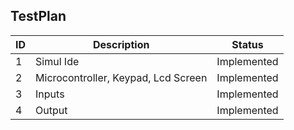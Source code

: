 ## TestPlan

| ID | Description | Status |
| --- | --- | --- |
| 1 | Simul Ide | Implemented |
| 2 | Microcontroller, Keypad, Lcd Screen | Implemented |
| 3 | Inputs  | Implemented |
| 4 |Output | Implemented |
